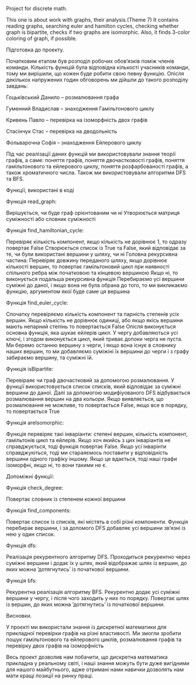 Project for discrete math.

This one is about work with graphs, their analysis.(Theme 7) It contains reading graphs, searching euler and hamilton cycles, checking whether graph is bipartite, checks if two graphs are isomorphic. Also, it finds 3-color coloring of graph, if possible.

Підготовка до проекту.

Початковим етапом був розподіл робочих обовʼязків поміж членів команди. Кількість функцій була відповідна кількості учасників команди, тому ми вирішили, що кожен буде робити свою певну функцію. Опісля декількох напружених годин обговорень ми дійшли до такого розподілу завдань:

Гоцьківський Данило – розмалювання графа

Гуменний Владислав – знаходження Гамільтонового циклу

Кривень Павло – перевірка на ізоморфність двох графів

Стасінчук Стас – перевірка на дводольність

Фольварочна Софія – знаходження Ейлерового циклу

Під час реалізації даних функцій ми використовували знання теорії графів, а саме: поняття графів, поняття двочастковості графів, поняття гамільтонового та ейлерового циклу, поняття розфарбованості графів, а також хроматичного числа. Також ми використовували алгоритми DFS та BFS.

Функції, використані в коді

Функція read_graph:

Вирішується, чи буде граф орієнтованим чи ні
Утворюється матриця суміжності або словник суміжності

Функція find_hamiltonian_cycle:

Перевіряє кількість компонент, якщо кількість не дорівнює 1, то одразу повертає False
Створюється список із True та False, який відповідає за те, чи були використані вершини у шляху, чи ні
Головна рекурсивна частина:
Перевіряє довжину переданого шляху, якщо дорівнює кількості вершин, то повертає гамільтоновий цикл при наявності спільного ребра між початковою та кінцевою вершиною
Якщо ні, то виконується подальша рекурсивна функція
Перебираємо усі вершини суміжні до даної, і якщо вона не була обрана до того, то ми викликаємо функцію, аргументом якої буде саме ця вершина

Функція find_euler_cycle:

Спочатку перевіряємо кількість компонент та парність степенів усіх вершин. Якщо кількість не дорівнює одиниці, або якщо якісь вершини мають непарний степінь то повертається False
Опісля виконується основна функція, яка шукає ейлерів цикл.
У чергу добавляються усі ключі, і згодом виконується цикл, який триває допоки черга не пуста. Ми беремо останню вершину з черги, і якщо вона існує в словнику наших вершин, то ми добавляємо суміжіні їх вершини до черги і з графу забираємо вершину, та суміжні їй.

Функція isBipartite:

Перевіраяє чи граф двочастковий за допомогою розмалювання.
У функції використовується список списків, який відповідає за суміжні вершини до даної. Далі за допомогою модифіуованого DFS відбувається розмалювання вершин на два кольори. Якщо виявляється, що розмалювання не можливе, то повертається False, якщо все в порядку, то повертається True
 
Функція areIsomorphic:

Функція перевіряє такі інваріанти: степені вершин, кількість компонент, гамільтонів цикл та ейлерів. Якщо хоч якийсь з цих інваріантів не справджується, тоді функція повертає False. Якщо усі інварінти справджуються, тоді ми стараяємось поставити у відповідність вершини одного графіку іншому. Якщо це вдається, тоді наші графи ізоморфні, якщо ні, то вони такими не є.
 
Допоміжні функції:

Функція check_degree:

Повертає словник із степенем кожної вершини
 
Функція find_components:

Повертає список із списків, які містять в собі різні компоненти.
Функція перебирає вершини, і за допомого DFS добавляє усі вершини зв’язні із нею у один список.

Функція dfs:

Реалізація рекурентного алгоритму DFS. Проходиться рекурентно через суміжні вершини і додає їх у шлях, який відображає шлях із вершин, до яких можна ʼдотягнутисьʼ із початкової вершини.

Функція bfs:

Рекурентна реалізація алгоритму BFS. Рекурентно додає усі суміжні вершини у чергу, і після чого заходить у них по порядку.
Повертає шлях із вершин, до яких можна ʼдотягнутисьʼ із початкової вершини.

Висновки. 

У проєкті ми використали знання із дискретної математики для прикладної перевірки графів на різні властивості. Ми змогли зробити пошук гамільтонового та ейлерового циклів, розмалювання графів та перевірку двох графів на ізоморфність

Весь проект дозволив нам побачити, що дискретна математика прикладна у реальному світі, і наші знання можуть бути дуже вигідними для нашого майбутнього, адже отримані нами навички дозволять нам мати кращі позиції на ринку праці.


